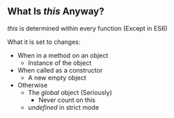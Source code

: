 ## What Is _this_ Anyway?

_this_ is determined within every function (Except in ES6)

What it is set to changes:

+ When in a method on an object
  + Instance of the object
+ When called as a constructor
  + A new empty object
+ Otherwise
  + The *global* object (Seriously)
    + Never count on this
  + _undefined_ in strict mode
